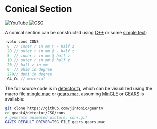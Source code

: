 # Conical Section
[![YouTube](https://img.shields.io/badge/You-Tube-red?style=flat)](https://youtube.com/shorts/tKe92R8hP9c)
[![CSG](https://img.shields.io/badge/CSG-Solids-blue?style=flat)](..)

A conical section can be constructed using [C++][] or some [simple text](../..):

```cpp
:volu cons CONS
 8  // inner r in mm @ - half z
 20 // outer r in mm @ - half z
 5  // inner r in mm @ half z
 10 // outer r in mm @ half z
 20 // half z in mm
 0  // phi0 in degree
 270// dphi in degree
 G4_Cu // material
```

The full source code is in [detector.tg][], which can be visualized using the macro file [mingle.mac][] or [gears.mac][], assuming [MinGLE][] or [GEARS][] is available:

```sh
git clone https://github.com/jintonic/geant4
cd geant4/detector/CSG/cons
# generate animated picture, cons.gif
G4VIS_DEFAULT_DRIVER=TSG_FILE gears gears.mac
```

[C++]: https://geant4-userdoc.web.cern.ch/UsersGuides/ForApplicationDeveloper/html/Detector/Geometry/geomSolids.html#constructed-solid-geometry-csg-solids
[detector.tg]: https://github.com/jintonic/geant4/blob/main/detector/CSG/cons/detector.tg
[mingle.mac]: https://github.com/jintonic/geant4/blob/main/detector/CSG/cons/mingle.mac
[gears.mac]: https://github.com/jintonic/geant4/blob/main/detector/CSG/cons/gears.mac
[MinGLE]: https://github.com/jintonic/mingle
[GEARS]: https://github.com/jintonic/gears
